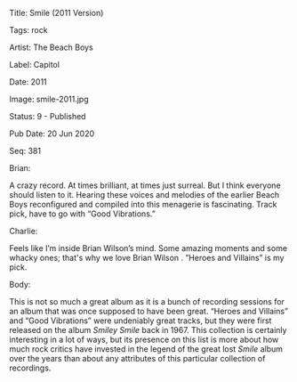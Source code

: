 Title:  Smile (2011 Version)

Tags:   rock

Artist: The Beach Boys

Label:  Capitol

Date:   2011

Image:  smile-2011.jpg

Status: 9 - Published

Pub Date: 20 Jun 2020

Seq:    381

Brian: 

A crazy record. At times brilliant, at times just surreal. But I think everyone should listen to it. Hearing these voices and melodies of the earlier Beach Boys reconfigured and compiled into this menagerie is fascinating. Track pick, have to go with “Good Vibrations.”


Charlie: 

Feels like I’m inside Brian Wilson’s mind. Some amazing moments and some whacky ones; that's why we love Brian Wilson . ”Heroes and Villains” is my pick.


Body: 

This is not so much a great album as it is a bunch of recording sessions for an album that was once supposed to have been great. “Heroes and Villains” and “Good Vibrations” were undeniably great tracks, but they were first released on the album *Smiley Smile* back in 1967. This collection is certainly interesting in a lot of ways, but its presence on this list is more about how much rock critics have invested in the legend of the great lost *Smile* album over the years than about any attributes of this particular collection of recordings. 

